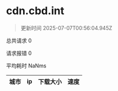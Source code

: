 
  # cdn.cbd.int

  > 更新时间 2025-07-07T00:56:04.945Z
  
  总共请求 0

  请求报错 0

  平均耗时 NaNms

|城市|ip|下载大小|速度|
|-----|----------|---|---|

  